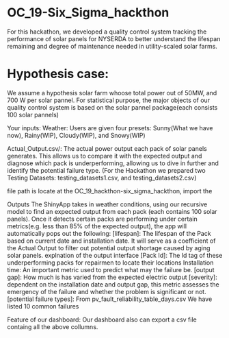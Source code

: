# OC_19-Six_Sigma_hackthon
For this hackathon, we developed a quality control system tracking the performance of solar panels
for NYSERDA to better understand the lifespan remaining and degree of maintenance needed in utility-scaled solar farms.
# Hypothesis case:
We assume a hypothesis solar farm whoose total power out of 50MW, and 700 W per solar pannel. For statistical purpose, the major objects of our quality control system is based on the solar pannel package(each consists 100 solar pannels)

Your inputs:
Weather: Users are given four presets: Sunny(What we have now), Rainy(WIP), Cloudy(WIP), and Snowy(WIP)

Actual_Output.csv/: The actual power output each pack of solar panels generates. This allows us to compare it with the expected output and diagnose which pack is underperforming, allowing us to dive in further and identify the potential failure type.
(For the Hackathon we prepared two Testing Datasets: testing_datasets1.csv, and testing_datasets2.csv)

file path is locate at the OC_19_hackthon-six_sigma_hackthon, import the 


Outputs
The ShinyApp takes in weather conditions, using our recursive model to find an expected output from each pack (each contains 100 solar panels). Once it detects certain packs are performing under certain metrics(e.g. less than 85% of the expected output), the app will automatically pops out the following: 
[lifespan]: The lifespan of the Pack based on current date and installation date. It will serve as a coefficient of the Actual Output to filter out potential output shortage caused by aging solar panels.
explnation of the output interface
[Pack Id]: The Id tag of these underperforming packs for repairmen to locate their locations Installation time: An important metric used to predict what may the failure be. 
[output gap]: How much is has varied from the expected electric output
[severity]: dependent on the installation date and output gap, this metric assesses the emergency of the failure and whether the problem is significant or not.
[potential failure types]: From pv_fault_reliability_table_days.csv We have listed 10 common failures 

Feature of our dashboard:
Our dashboard also can export a csv file containg all the above collumns.
